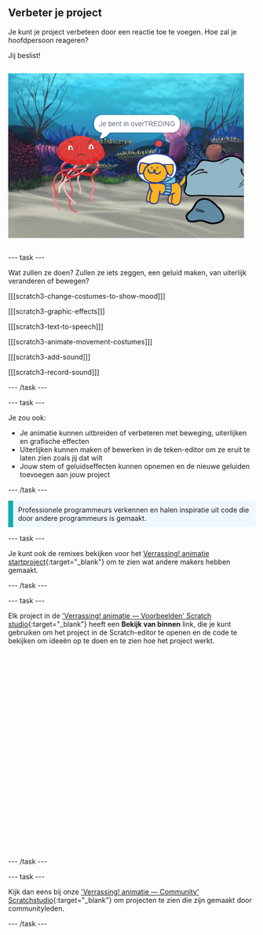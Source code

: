 ## Verbeter je project

<div style="display: flex; flex-wrap: wrap">
<div style="flex-basis: 200px; flex-grow: 1; margin-right: 15px;">
Je kunt je project verbeteen door een reactie toe te voegen. Hoe zal je hoofdpersoon reageren? 

Jij beslist!
</div>
<div>

![Het 'Overtreder'-project dat de reactie op de verrassing laat zien.](images/tresspass.png)

</div>
</div>

--- task ---

Wat zullen ze doen? Zullen ze iets zeggen, een geluid maken, van uiterlijk veranderen of bewegen?

[[[scratch3-change-costumes-to-show-mood]]]

[[[scratch3-graphic-effects]]]

[[[scratch3-text-to-speech]]]

[[[scratch3-animate-movement-costumes]]]

[[[scratch3-add-sound]]]

[[[scratch3-record-sound]]]

--- /task ---

--- task ---

Je zou ook:
+ Je animatie kunnen uitbreiden of verbeteren met beweging, uiterlijken en grafische effecten
+ Uiterlijken kunnen maken of bewerken in de teken-editor om ze eruit te laten zien zoals jij dat wilt
+ Jouw stem of geluidseffecten kunnen opnemen en de nieuwe geluiden toevoegen aan jouw project

--- /task ---

<p style="border-left: solid; border-width:10px; border-color: #0faeb0; background-color: aliceblue; padding: 10px;">
Professionele programmeurs verkennen en halen inspiratie uit code die door andere programmeurs is gemaakt. 
</p>

--- task ---

Je kunt ook de remixes bekijken voor het [Verrassing! animatie startproject](https://scratch.mit.edu/projects/582222532/remixes){:target="_blank"} om te zien wat andere makers hebben gemaakt.

--- /task ---

--- task ---

Elk project in de ['Verrassing! animatie — Voorbeelden' Scratch studio](https://scratch.mit.edu/studios/29075822){:target="_blank"} heeft een **Bekijk van binnen** link, die je kunt gebruiken om het project in de Scratch-editor te openen en de code te bekijken om ideeën op te doen en te zien hoe het project werkt.
<div class="scratch-preview" style="margin-left: 15px;">
  <iframe allowtransparency="true" width="485" height="402" src="" frameborder="0"></iframe>
</div>

--- /task ---

--- task ---

Kijk dan eens bij onze ['Verrassing! animatie — Community' Scratchstudio](https://scratch.mit.edu/studios/29079784){:target="_blank"} om projecten te zien die zijn gemaakt door communityleden.

--- /task ---

